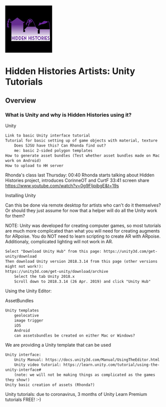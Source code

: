 ![Hidden Histories Logo](/images/hiddenhistories-logo.png)
# Hidden Histories Artists: Unity Tutorials 

## Overview

### What is Unity and why is Hidden Histories using it?

Unity

    Link to basic Unity interface tutorial
    Tutorial for basic setting up of game objects with material, texture
        Does SJSU have this? Can Rhonda find out?
        me: basic 2-sided polygon templates
    How to generate asset bundles (Test whether asset bundles made on Mac work on Android)
    How to upload to HH server


 Rhonda's class last Thursday:
00:40 Rhonda starts talking about Hidden Histories project, introduces CorinneOT and CurtF
33:41 screen share
https://www.youtube.com/watch?v=0g9FljpibgE&t=19s

Installing Unity

Can this be done via remote desktop for artists who can't do it themselves? Or should they just assume for now that a helper will do all the Unity work for them?

NOTE: Unity was developed for creating computer games, so most tutorials are much more complicated than what you will need for creating augments for ARpoise. You do NOT need to learn scripting to create AR with ARpoise. Additionaly, complicated lighting will not work in AR.

    Select "Download Unity Hub" from this page: https://unity3d.com/get-unity/download
    Then download Unity version 2018.3.14 from this page (other versions might not work!):
    https://unity3d.com/get-unity/download/archive
        Select the tab Unity 2018.x
        Scroll down to 2018.3.14 (26 Apr. 2019) and click "Unity Hub"

Using the Unity Editor:

AssetBundles

    Unity templates
        geolocative
        image trigger
        iOS
        Android
        can assetsbundles be created on either Mac or Windows?

We are providing a Unity template that can be used

    Unity interface:
        Unity Manual: https://docs.unity3d.com/Manual/UsingTheEditor.html
        Unity video tutorial: https://learn.unity.com/tutorial/using-the-unity-interface#
        (note: we will not be making things as complicated as the games they show!)
    Unity basic creation of assets (Rhonda?)

Unity tutorials: due to coronavirus, 3 months of Unity Learn Premium tutorials FREE! :-)
